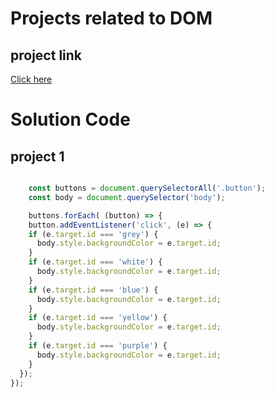 # Projects related to DOM

## project link

[Click here](https://stackblitz.com/edit/dom-project-chaiaurcode?file=index.html)

# Solution Code

## project 1

```javascript

    const buttons = document.querySelectorAll('.button');
    const body = document.querySelector('body');

    buttons.forEach( (button) => {
    button.addEventListener('click', (e) => {
    if (e.target.id === 'grey') {
      body.style.backgroundColor = e.target.id;
    }
    if (e.target.id === 'white') {
      body.style.backgroundColor = e.target.id;
    }
    if (e.target.id === 'blue') {
      body.style.backgroundColor = e.target.id;
    }
    if (e.target.id === 'yellow') {
      body.style.backgroundColor = e.target.id;
    }
    if (e.target.id === 'purple') {
      body.style.backgroundColor = e.target.id;
    }
  });
});

```